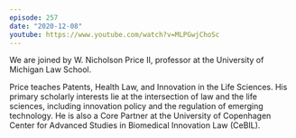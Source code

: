 ```yaml
---
episode: 257
date: "2020-12-08"
youtube: https://www.youtube.com/watch?v=MLPGwjChoSc
---
```

We are joined by W. Nicholson Price II, professor at the University of Michigan
Law School.

Price teaches Patents, Health Law, and Innovation in the Life Sciences. His
primary scholarly interests lie at the intersection of law and the life
sciences, including innovation policy and the regulation of emerging
technology. He is also a Core Partner at the University of Copenhagen Center
for Advanced Studies in Biomedical Innovation Law (CeBIL).
